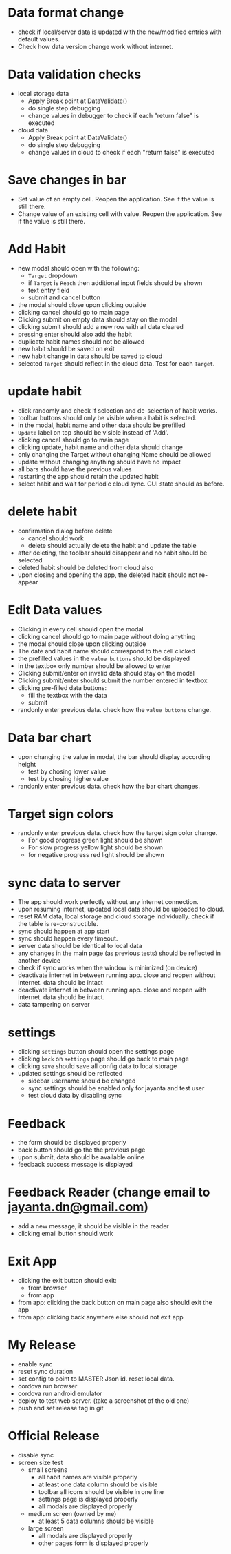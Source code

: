 # Data format change
- check if local/server data is updated with the new/modified entries with default values.
- Check how data version change work without internet.

# Data validation checks
- local storage data
    - Apply Break point at DataValidate()
    - do single step debugging
    - change values in debugger to check if each "return false" is executed
- cloud data
    - Apply Break point at DataValidate()
    - do single step debugging
    - change values in cloud to check if each "return false" is executed

# Save changes in bar
- Set value of an empty cell. Reopen the application. See if the value is still there.
- Change value of an existing cell with value. Reopen the application. See if the value is still there.

# Add Habit
- new modal should open with the following:
	- `Target` dropdown
	- if `Target` is `Reach` then additional input fields should be shown
	- text entry field
    - submit and cancel button
- the modal should close upon clicking outside
- clicking cancel should go to main page
- Clicking submit on empty data should stay on the modal
- clicking submit should add a new row with all data cleared
- pressing enter should also add the habit
- duplicate habit names should not be allowed
- new habit should be saved on exit
- new habit change in data should be saved to cloud
- selected `Target` should reflect in the cloud data. Test for each `Target`.

# update habit
- click randomly and check if selection and de-selection of habit works. 
- toolbar buttons should only be visible when a habit is selected.
- in the modal, habit name and other data should be prefilled 
- `Update` label on top should be visible instead of 'Add'.
- clicking cancel should go to main page
- clicking update, habit name and other data should change
- only changing the Target without changing Name should be allowed
- update without changing anything should have no impact
- all bars should have the previous values
- restarting the app should retain the updated habit
- select habit and wait for periodic cloud sync. GUI state should as before.

# delete habit
- confirmation dialog before delete
    - cancel should work
    - delete should actually delete the habit and update the table
- after deleting, the toolbar should disappear and no habit should be selected
- deleted habit should be deleted from cloud also
- upon closing and opening the app, the deleted habit should not re-appear

# Edit Data values
- Clicking in every cell should open the modal
- clicking cancel should go to main page without doing anything
- the modal should close upon clicking outside
- The date and habit name should correspond to the cell clicked
- the prefilled values in the `value buttons` should be displayed
- in the textbox only number should be allowed to enter
- Clicking submit/enter on invalid data should stay on the modal
- Clicking submit/enter should submit the number entered in textbox
- clicking pre-filled data buttons:
    - fill the textbox with the data
    - submit
- randonly enter previous data. check how the `value buttons` change.
    
# Data bar chart
- upon changing the value in modal, the bar should display according height
    - test by chosing lower value
    - test by chosing higher value
- randonly enter previous data. check how the bar chart changes.
    
# Target sign colors
- randonly enter previous data. check how the target sign color change.
    - For good progress green light should be shown
    - For slow progress yellow light should be shown
    - for negative progress red light should be shown

# sync data to server
- The app should work perfectly without any internet connection.
- upon resuming internet, updated local data should be uploaded to cloud.
- reset RAM data, local storage and cloud storage individually. check if the table is re-constructible.
- sync should happen at app start
- sync should happen every timeout.
- server data should be identical to local data
- any changes in the main page (as previous tests) should be reflected in another device
- check if sync works when the window is minimized (on device)
- deactivate internet in between running app. close and reopen without internet. data should be intact
- deactivate internet in between running app. close and reopen with internet. data should be intact.
- data tampering on server 

# settings
- clicking `settings` button should open the settings page
- clicking `back` on `settings` page should go back to main page
- clicking `save` should save all config data to local storage
- updated settings should be reflected
    - sidebar username should be changed
    - sync settings should be enabled only for jayanta and test user
    - test cloud data by disabling sync

# Feedback
- the form should be displayed properly
- back button should go the the previous page
- upon submit, data should be available online
- feedback success message is displayed

# Feedback Reader (change email to jayanta.dn@gmail.com)
- add a new message, it should be visible in the reader
- clicking email button should work

# Exit App
- clicking the exit button should exit:
    - from browser
    - from app
- from app: clicking the back button on main page also should exit the app
- from app: clicking back anywhere else should not exit app

# My Release
- enable sync
- reset sync duration
- set config to point to MASTER Json id. reset local data.
- cordova run browser
- cordova run android emulator
- deploy to test web server. (take a screenshot of the old one)
- push and set release tag in git

# Official Release
- disable sync
- screen size test
    - small screens
        - all habit names are visible properly
        - at least one data column should be visible
        - toolbar all icons should be visible in one line
        - settings page is displayed properly
        - all modals are displayed properly
    - medium screen (owned by me)
        - at least 5 data columns should be visible
    - large screen
        - all modals are displayed properly
        - other pages form is displayed properly
